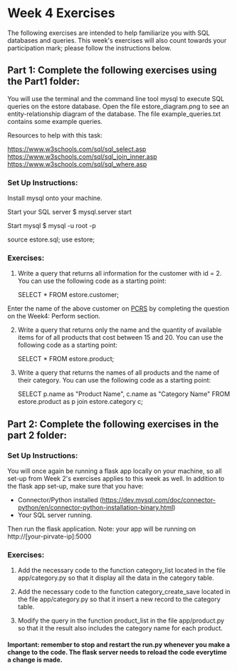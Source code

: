 
# Week 4 Exercises
The following exercises are intended to help familiarize you with SQL databases and queries. This week's exercises will also count towards your participation mark; please follow the instructions below.

## Part 1: Complete the following exercises using the Part1 folder:


You will use the terminal and the command line tool mysql to execute SQL
queries on the estore database. Open the file estore_diagram.png to see an
entity-relationship diagram of the database. The file example_queries.txt
contains some example queries.

Resources to help with this task:

https://www.w3schools.com/sql/sql_select.asp
https://www.w3schools.com/sql/sql_join_inner.asp
https://www.w3schools.com/sql/sql_where.asp

### Set Up Instructions:

Install mysql onto your machine.

Start your SQL server
$ mysql.server start

Start mysql
$ mysql -u root -p

source estore.sql;
use estore;

### Exercises:

1. Write a query that returns all information for the customer with id = 2.
You can use the following code as a starting point:

   SELECT *
   FROM estore.customer;

   
Enter the name of the above customer on [PCRS](https://pcrs.teach.cs.toronto.edu/ECE1779-2022-09/content/quests) by completing the question on
the Week4: Perform section.


2. Write a query that returns only the name and the quantity of available items
for of all products that cost between 15 and 20.  You can use the following code
as a starting point:

   SELECT *
   FROM estore.product;


3. Write a query that returns the names of all products and the name of their
category.  You can use the following code
as a starting point:

   SELECT p.name as "Product Name", c.name as "Category Name"
   FROM estore.product as p join estore.category c;

## Part 2: Complete the following exercises in the part 2 folder:

### Set Up Instructions:

You will once again be running a flask app locally on your machine, so all set-up from Week 2's exercises applies to this week as well. 
In addition to the flask app set-up, make sure that you have:

- Connector/Python installed
(https://dev.mysql.com/doc/connector-python/en/connector-python-installation-binary.html)
- Your SQL server running.

Then run the flask application. 
Note: your app will be running on http://[your-pirvate-ip]:5000

### Exercises: 

1) Add the necessary code to the function category_list located in the file
app/category.py so that it display all the data in the category table.

2) Add the necessary code to the function category_create_save located in
the file app/category.py so that it insert a new record to the category table.

3) Modify the query in the function product_list in the file app/product.py so
that it the result also includes the category name for each product.

#### Important: remember to stop and restart the run.py whenever you make a change to the code. The flask server needs to reload the code everytime a change is made.



